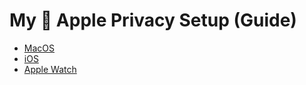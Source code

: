 # My  Apple Privacy Setup (Guide)

- [MacOS](https://github.com/ivoarch/My-Apple-Privacy-Setup/blob/main/MACOS-README.md)
- [iOS](https://github.com/ivoarch/My-Apple-Privacy-Setup/blob/main/IOS-README.md)
- [Apple Watch](https://github.com/ivoarch/My-Apple-Privacy-Setup/blob/main/WATCH-README.md)
